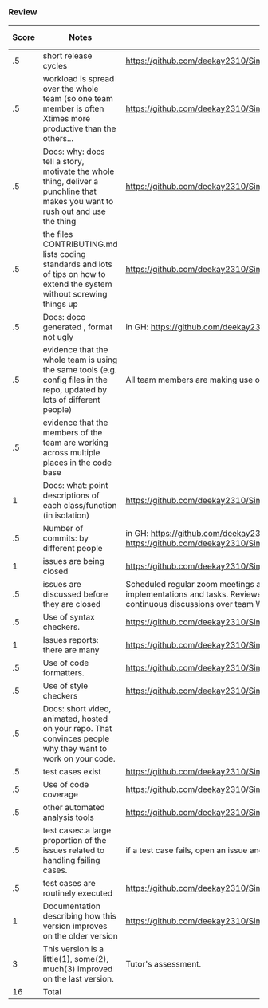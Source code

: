 ### Review
| Score | Notes | Evidence| Self Assessment| 
| -------------- | ---------- |----------|----------|
|.5| short release cycles|https://github.com/deekay2310/Simplii/releases|0.5|
|.5| workload is spread over the whole team (so one team member is often Xtimes more productive than the others...|https://github.com/deekay2310/Simplii/pulse|0.4|
|.5|Docs: why: docs tell a story, motivate the whole thing, deliver a punchline that makes you want to rush out and use the thing |https://github.com/deekay2310/Simplii/blob/main/README.md |0.5|
|.5|the files CONTRIBUTING.md lists coding standards and lots of tips on how to extend the system without screwing things up  |https://github.com/deekay2310/Simplii/blob/main/CONTRIBUTING.md |0.5|
|.5|Docs: doco generated , format not ugly  | in GH: https://github.com/deekay2310/Simplii/tree/main/docs|0.5|
|.5|evidence that the whole team is using the same tools (e.g. config files in the repo, updated by lots of different people) |All team members are making use of PyCharm, Github Desktop, etc |0.5|
|.5|evidence that the members of the team are working across multiple places in the code base | ||
|1|Docs: what: point descriptions of each class/function (in isolation)  | https://github.com/deekay2310/Simplii/blob/main/Function%20Description.md|1|
|.5|Number of commits: by different people  | in GH: https://github.com/deekay2310/Simplii/graphs/contributors https://github.com/deekay2310/Simplii/pulse|0.5|
|1|issues are being closed | https://github.com/deekay2310/Simplii/issues?q=is%3Aissue+is%3Aclosed|1|
|.5|issues are discussed before they are closed | Scheduled regular zoom meetings and met in person to discuss about various issues, implementations and tasks. Reviewed each other's changes before wrapping up issues. Had continuous discussions over team WhatsApp group as well.|0.5|
|.5|Use of syntax checkers. | https://github.com/deekay2310/Simplii/blob/main/.github/workflows/syntax_checker.yml|0.5|
|1|Issues reports: there are many  |https://github.com/deekay2310/Simplii/issues?q=is%3Aopen+is%3Aissue |1|
|.5|Use of code formatters. | https://github.com/deekay2310/Simplii/blob/main/.github/workflows/code_formatter.yml|0.5|
|.5|Use of style checkers | https://github.com/deekay2310/Simplii/blob/main/.github/workflows/style_checker.yml|0.5|
|.5|Docs: short video, animated, hosted on your repo. That convinces people why they want to work on your code. | ||
|.5|test cases exist  | https://github.com/deekay2310/Simplii/tree/main/test|0.5|
|.5|Use of code coverage  | https://github.com/deekay2310/Simplii/blob/main/.github/workflows/code_cov.yml|0.5|
|.5|other automated analysis tools  | https://github.com/deekay2310/Simplii/blob/main/.github/workflows/close_as_a_feature.yml|0.5|
|.5|test cases:.a large proportion of the issues related to handling failing cases. | if a test case fails, open an issue and fix it||
|.5|test cases are routinely executed | https://github.com/deekay2310/Simplii/blob/main/.travis.yml|0.5|
|1|Documentation describing how this version improves on the older version|https://github.com/deekay2310/Simplii/blob/main/docs/enhancements.md|1|
|3|This version is a little(1), some(2), much(3) improved on the last version.|Tutor's assessment.||
|16| Total|||
